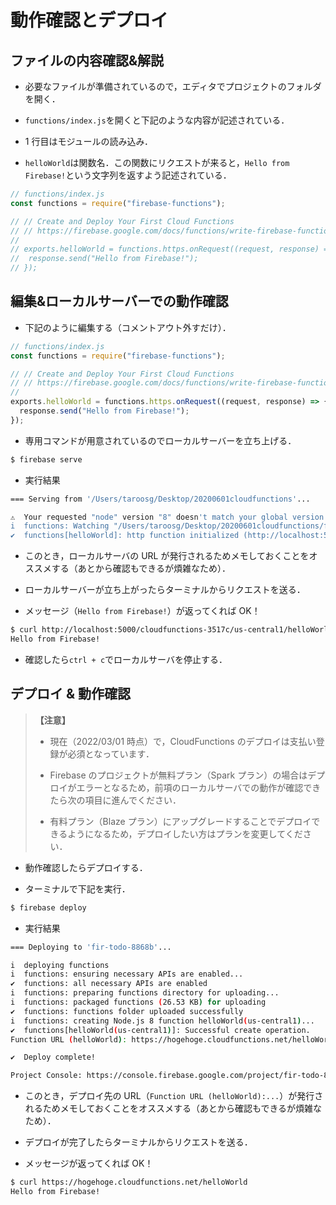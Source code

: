 # 動作確認とデプロイ

## ファイルの内容確認&解説

- 必要なファイルが準備されているので，エディタでプロジェクトのフォルダを開く．

- `functions/index.js`を開くと下記のような内容が記述されている．

- 1 行目はモジュールの読み込み．

- `helloWorld`は関数名．この関数にリクエストが来ると，`Hello from Firebase!`という文字列を返すよう記述されている．

```js
// functions/index.js
const functions = require("firebase-functions");

// // Create and Deploy Your First Cloud Functions
// // https://firebase.google.com/docs/functions/write-firebase-functions
//
// exports.helloWorld = functions.https.onRequest((request, response) => {
//  response.send("Hello from Firebase!");
// });
```

## 編集&ローカルサーバーでの動作確認

- 下記のように編集する（コメントアウト外すだけ）．

```js
// functions/index.js
const functions = require("firebase-functions");

// // Create and Deploy Your First Cloud Functions
// // https://firebase.google.com/docs/functions/write-firebase-functions
//
exports.helloWorld = functions.https.onRequest((request, response) => {
  response.send("Hello from Firebase!");
});
```

- 専用コマンドが用意されているのでローカルサーバーを立ち上げる．

```bash
$ firebase serve
```

- 実行結果

```bash
=== Serving from '/Users/taroosg/Desktop/20200601cloudfunctions'...

⚠  Your requested "node" version "8" doesn't match your global version "12"
i  functions: Watching "/Users/taroosg/Desktop/20200601cloudfunctions/functions" for Cloud Functions...
✔  functions[helloWorld]: http function initialized (http://localhost:5000/cloudfunctions-3517c/us-central1/helloWorld).

```

- このとき，ローカルサーバの URL が発行されるためメモしておくことをオススメする（あとから確認もできるが煩雑なため）．

- ローカルサーバーが立ち上がったらターミナルからリクエストを送る．

- メッセージ（`Hello from Firebase!`）が返ってくれば OK！

```bash
$ curl http://localhost:5000/cloudfunctions-3517c/us-central1/helloWorld
Hello from Firebase!
```

- 確認したら`ctrl + c`でローカルサーバを停止する．

## デプロイ & 動作確認

> **【注意】**
>
> - 現在（2022/03/01 時点）で，CloudFunctions のデプロイは支払い登録が必須となっています．
>
> - Firebase のプロジェクトが無料プラン（Spark プラン）の場合はデプロイがエラーとなるため，前項のローカルサーバでの動作が確認できたら次の項目に進んでください．
>
> - 有料プラン（Blaze プラン）にアップグレードすることでデプロイできるようになるため，デプロイしたい方はプランを変更してください．

- 動作確認したらデプロイする．

- ターミナルで下記を実行．

```bash
$ firebase deploy
```

- 実行結果

```bash
=== Deploying to 'fir-todo-8868b'...

i  deploying functions
i  functions: ensuring necessary APIs are enabled...
✔  functions: all necessary APIs are enabled
i  functions: preparing functions directory for uploading...
i  functions: packaged functions (26.53 KB) for uploading
✔  functions: functions folder uploaded successfully
i  functions: creating Node.js 8 function helloWorld(us-central1)...
✔  functions[helloWorld(us-central1)]: Successful create operation.
Function URL (helloWorld): https://hogehoge.cloudfunctions.net/helloWorld

✔  Deploy complete!

Project Console: https://console.firebase.google.com/project/fir-todo-8868b/overview
```

- このとき，デプロイ先の URL（`Function URL (helloWorld):...`）が発行されるためメモしておくことをオススメする（あとから確認もできるが煩雑なため）．

- デプロイが完了したらターミナルからリクエストを送る．

- メッセージが返ってくれば OK！

```bash
$ curl https://hogehoge.cloudfunctions.net/helloWorld
Hello from Firebase!
```
